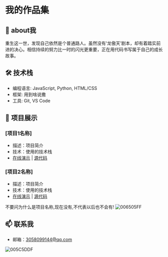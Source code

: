 # 我的作品集

## 👋 about我

重生这一世，发现自己依然是个普通路人。虽然没有‘龙傲天’剧本，却有着踏实前进的决心。相信持续的努力比一时的闪光更重要，正在用代码书写属于自己的成长故事。

## 🛠 技术栈

- 编程语言: JavaScript, Python, HTML/CSS
- 框架: 用到啥说撒
- 工具: Git, VS Code

## 📁 项目展示

### [项目1名称]

- 描述：项目简介
- 技术：使用的技术栈
- [在线演示]() | [源代码]()

### [项目2名称]

- 描述：项目简介
- 技术：使用的技术栈
- [在线演示]() | [源代码]()

不要问为什么是项目名称,现在没有,不代表以后也不会有!
![006505FF](https://github.com/user-attachments/assets/09d8c7d1-98fa-4c88-addf-03fd345f2e94)

## 📫 联系我

- 邮箱：3058099144@qq.com

![005C5DDF](https://github.com/user-attachments/assets/c212def4-6e50-4ebf-b11c-1e3423673eea)
